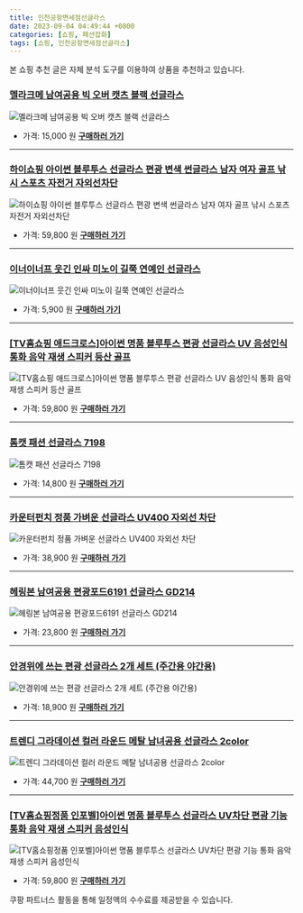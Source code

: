```yaml
---
title: 인천공항면세점선글라스
date: 2023-09-04 04:49:44 +0800
categories: [쇼핑, 패션잡화]
tags: [쇼핑, 인천공항면세점선글라스]
---
```

본 쇼핑 추천 글은 자체 분석 도구를 이용하여 상품을 추천하고 있습니다.
### [멜라크메 남여공용 빅 오버 캣츠 블랙 선글라스](https://link.coupang.com/re/AFFSDP?lptag=AF1030537&pageKey=2082223437&itemId=3537088872&vendorItemId=86213775191&traceid=V0-153-c8e87f3b8a9839ee&requestid=20230907044944949229588963&token=31850C%7CMIXED)
![멜라크메 남여공용 빅 오버 캣츠 블랙 선글라스](https://ads-partners.coupang.com/image1/we_-kB-IFpYnRGNMwQzJyim4z_SXjHVm4kYlZq-JzgdJmM8BTPerD4OuaCa7DwUjdj32mH0_pc6j4PWvDUSzvvi-nqSqSyIbMF8BKp5fIgKzBmOLONl1JcFj0E9JLbeFgalYXDT3crQDnDm98LBt4N427V1ztzExMNwB1UUEhwylVgNo5ePiG42qWlcWyfws6KTzqMgOEuMtdWUeqypjyPae1JA8RndoPlw7Tu5zvKKcBa4yBVcCVqAFakZy_yq8GLIrOK4U6DU=)
- 가격: 15,000 원
[**구매하러 가기**](https://link.coupang.com/re/AFFSDP?lptag=AF1030537&pageKey=2082223437&itemId=3537088872&vendorItemId=86213775191&traceid=V0-153-c8e87f3b8a9839ee&requestid=20230907044944949229588963&token=31850C%7CMIXED)
---
### [하이쇼핑 아이썬 블루투스 선글라스 편광 변색 썬글라스 남자 여자 골프 낚시 스포츠 자전거 자외선차단](https://link.coupang.com/re/AFFSDP?lptag=AF1030537&pageKey=7525734600&itemId=19747975915&vendorItemId=86851533368&traceid=V0-153-9cba333ff897d16d&clickBeacon=Jmr15%2FP1UMWpImvk%2B2h6ncbbMu%2FxS7aL7CRSg8athdQ1lx21kwXvJCaR1ThLciT86JLjRVOcT8KbWfwwsG0w5pb7NDjLB1J%2FN5HQc7kzCXK0tYNbvglO2uI3auveoVh0Pgji1J6jZLZfSk3xuJjljcp86zJlShNwkIkTO5uXaB35g8XJU5CqOJoFO5mSSftYaojLKBIdAHfqK2UwSkQuoLx6K85aG2xBW8uffQZdrr%2Fl4joKmYtfF9ijpS0FU8EEUB7AbHy%2BJcQvriJRW278pE5Ww%2FZO1alstjdyJQ3hPDaUYaCoGJyiO4BckYOZUuuR3Q18s42M5%2BuUXytuKQdbG8BwXTVHxrVrd9LOP3mtLGfiz%2Bc8q%2FO3%2FQ6LIdwLbNlYIvwUdNmk4a8uBCP6ZmekpviA%2FSoThK82odxoNbG7R5d1kgN81qa%2FOh46Z4wi1fX%2FKPqzEQCymbe3rIbQYC8JJFr6m3RK%2BIzkGtZnIOOxtJT6SfBroDW8SUXz5Mhk5RRFv9TtgvPAPXO8ymJ2sydm1d7uymd8ojdd%2F6xmoSNrg2Ln6ByZpM%2F9qRVWkFddFvC3C3EPXwPIg65X9bJ0R7O85ZNxcmNMwr9xnK9RMLib2gbyHmNmXiBlWClDGP6HQoiT5njimM0xoS42jIq2lh74FJbpwQHI%2BeL04VgN4z%2FrW04RNLnb0XRJJYzLGDqoWoEGDfw4D173xrfdXx6KP4i4S1t%2FrSGgcnOuImqfwF9OYYGQxg3K4dtoRZjOHS6CboOSIrWSrID5Jrl0JT7Bx9KzpSc01F1L5rtf7ukU4pn1VOpcK1wxv4NDgCv8n79bZN%2Fwm7Dmg0NuSL91H6WwsGZ%2FpyBUksSXNfMNd9XdMtqLCIgCVj1oYhtvZLvWlER0hfVuEOUy4z0GpJ4J4OETn8g2LA%3D%3D&requestid=20230907044944949229588963&token=31850C%7CMIXED)
![하이쇼핑 아이썬 블루투스 선글라스 편광 변색 썬글라스 남자 여자 골프 낚시 스포츠 자전거 자외선차단](https://ads-partners.coupang.com/image1/S0MFxlWjJMtzNWeDSxcjKD89CrecoeFcEEmPvD5PY8294_VkckiUnRYN_xm58qwpedWe-4G29LomyiUelf27MqSLDqnY9StrXoFGBaW_gXq7v39YEghUumFYx63Op0H-ZyK9aiDGkTvym3kFR6UsQ87Dz96yEsVWOf8z9cUby1O2ApbmFzQSFrXo-Y2J7x8yivHAq0NO-8By-RYts4l_CNVMylRYkGD9adL-tKhnXy-Zp1FvglHoULpfPT525hSTH__3Whud6xs_fodMLtuhCpkRDEbhrEXKEpc9r8v9PqMbVBlgPw==)
- 가격: 59,800 원
[**구매하러 가기**](https://link.coupang.com/re/AFFSDP?lptag=AF1030537&pageKey=7525734600&itemId=19747975915&vendorItemId=86851533368&traceid=V0-153-9cba333ff897d16d&clickBeacon=Jmr15%2FP1UMWpImvk%2B2h6ncbbMu%2FxS7aL7CRSg8athdQ1lx21kwXvJCaR1ThLciT86JLjRVOcT8KbWfwwsG0w5pb7NDjLB1J%2FN5HQc7kzCXK0tYNbvglO2uI3auveoVh0Pgji1J6jZLZfSk3xuJjljcp86zJlShNwkIkTO5uXaB35g8XJU5CqOJoFO5mSSftYaojLKBIdAHfqK2UwSkQuoLx6K85aG2xBW8uffQZdrr%2Fl4joKmYtfF9ijpS0FU8EEUB7AbHy%2BJcQvriJRW278pE5Ww%2FZO1alstjdyJQ3hPDaUYaCoGJyiO4BckYOZUuuR3Q18s42M5%2BuUXytuKQdbG8BwXTVHxrVrd9LOP3mtLGfiz%2Bc8q%2FO3%2FQ6LIdwLbNlYIvwUdNmk4a8uBCP6ZmekpviA%2FSoThK82odxoNbG7R5d1kgN81qa%2FOh46Z4wi1fX%2FKPqzEQCymbe3rIbQYC8JJFr6m3RK%2BIzkGtZnIOOxtJT6SfBroDW8SUXz5Mhk5RRFv9TtgvPAPXO8ymJ2sydm1d7uymd8ojdd%2F6xmoSNrg2Ln6ByZpM%2F9qRVWkFddFvC3C3EPXwPIg65X9bJ0R7O85ZNxcmNMwr9xnK9RMLib2gbyHmNmXiBlWClDGP6HQoiT5njimM0xoS42jIq2lh74FJbpwQHI%2BeL04VgN4z%2FrW04RNLnb0XRJJYzLGDqoWoEGDfw4D173xrfdXx6KP4i4S1t%2FrSGgcnOuImqfwF9OYYGQxg3K4dtoRZjOHS6CboOSIrWSrID5Jrl0JT7Bx9KzpSc01F1L5rtf7ukU4pn1VOpcK1wxv4NDgCv8n79bZN%2Fwm7Dmg0NuSL91H6WwsGZ%2FpyBUksSXNfMNd9XdMtqLCIgCVj1oYhtvZLvWlER0hfVuEOUy4z0GpJ4J4OETn8g2LA%3D%3D&requestid=20230907044944949229588963&token=31850C%7CMIXED)
---
### [이너이너프 웃긴 인싸 미노이 길쭉 연예인 선글라스](https://link.coupang.com/re/AFFSDP?lptag=AF1030537&pageKey=7360207436&itemId=18961004267&vendorItemId=86086920439&traceid=V0-153-0a3a96d1186387b7&requestid=20230907044944949229588963&token=31850C%7CMIXED)
![이너이너프 웃긴 인싸 미노이 길쭉 연예인 선글라스](https://ads-partners.coupang.com/image1/R2yVEvvI_PkWzQwzR7Kzi7JIGdfILNHH9Gnv3BSZold4rdVqzUZZgnl9J7evz1m0c65YxuLtZtmviHNXfEzB0ApV6zqvB252gZqoGBgz6YbudiMet4bPzFLMyYm9IQG2DlaXRs9CTdHTDPJF2_xjlIT4lgEffjJ3x5F5p1NxuVMTsHbxN_lRLINA3rPOEhVcZJ-BtFNF_pXKRX1bue1p--_F0FvGN7qrQ_JuT6j4geiGqF_UXgCSWxgEpHr2FsPmlbg3crMd41J0T-6cIMOi4zQD3oor4DAtKHXUomLLwGE=)
- 가격: 5,900 원
[**구매하러 가기**](https://link.coupang.com/re/AFFSDP?lptag=AF1030537&pageKey=7360207436&itemId=18961004267&vendorItemId=86086920439&traceid=V0-153-0a3a96d1186387b7&requestid=20230907044944949229588963&token=31850C%7CMIXED)
---
### [[TV홈쇼핑 애드크로스]아이썬 명품 블루투스 편광 선글라스 UV 음성인식 통화 음악 재생 스피커 등산 골프](https://link.coupang.com/re/AFFSDP?lptag=AF1030537&pageKey=7507957247&itemId=19666756022&vendorItemId=87074112156&traceid=V0-153-4fa50293e2ff8acb&clickBeacon=Jmr15%2FP1UMWpImvk%2B2h6ncbbMu%2FxS7aL7CRSg8athdQ1lx21kwXvJCaR1ThLciT86JLjRVOcT8KbWfwwsG0w5pb7NDjLB1J%2FN5HQc7kzCXK0tYNbvglO2uI3auveoVh0k2BAkJMv6GWJkLJsOp0j5sp86zJlShNwkIkTO5uXaB2qIRwoODSb786Aow4WzlHj5G0lBuNpFvb8HpzRI5XL9Lx6K85aG2xBW8uffQZdrr%2Fl4joKmYtfF9ijpS0FU8EEUB7AbHy%2BJcQvriJRW278pJJ9ZQm3wboVMCm%2BFJ2yDF0S5cVWLzVPvVUcnx3ZqTnJlYjDdnoj5j8US0FU4c%2FT%2B9%2FCiLnHZn2eQ7fjEhfMA1k6nJYlVbH68ucbclv4BbBaSR6UYakHuRot8jJg1kELvFJqGVO%2BeXNmp016Yr3MNFxILn27namSt30YZnPqTlikKFb5hhtqfv7YtwH2AUp4V86rlpaDVyz0DwId2DsnTEFsW4Ydp35ZK1cFI%2FwD4l%2F8JoopZ9fuJ0QmylED%2BJsU2wWJnfFz9trdOK1pa%2BV6ixrenT5xZJNzUUI3W8NGjq1TjVLMxra1SQwCvfxM79DsBi5lVff69iI8URnGbIlvenQ4VjzOQHIsn1KX8i1lajtK9q%2FAt3bNQVks4ZuMubjMBL2GusoI9EnMtYmcoVBzSoVfJFjCyT1sVxbJfyPy2U6shR3PLWP0juKcG3t5e9NIjYRurte6HnaXOczLlfvXomwN8vYvBxzFiVbP1Gp79VyzLfHb5G5Wy7BRrtzBaN4AIGu%2F1aHmnPSbruIb3eiM2kBLmEJ40L%2FdHVKUm%2BCrHbVFQtTsbkZSZs6%2Fi%2BP0AE3jY%2FnbRA0%2B223DKPHpbTMwaXl0%2Bk%2F9j9ZFqJZjMMxV9zIHgc6uAsHHOpF1%2F6kFbaaFjw%3D%3D&requestid=20230907044944949229588963&token=31850C%7CMIXED)
![[TV홈쇼핑 애드크로스]아이썬 명품 블루투스 편광 선글라스 UV 음성인식 통화 음악 재생 스피커 등산 골프](https://ads-partners.coupang.com/image1/JYxFMk3_DieV71nBJQgvLPgdnVZx7Wi2tku6Tx6gze6QuMS3tTumORWVCUP5-IhTyBG6fjNQC885vfDbT42KYrqVyFPAAFApTlBns4FWMBwGpGErdTX_bcqrfAc6Fc6vJslFH0o_4hkJNwAd8Mri0lUYcx0oSopt2p_ONc92OwMWlryPyMMJl5eO7aMmxbXxXmRd9KIk0gAbRL9KFXgUDI7mV_vj4m4yc3wNrOoJ10LCXgsST5otzGRqGsImUAyF5Aosy1dv3D7xPU7cp4qVB8ubH2XkQ8EBEnjvmYSGVSXbcdwv)
- 가격: 59,800 원
[**구매하러 가기**](https://link.coupang.com/re/AFFSDP?lptag=AF1030537&pageKey=7507957247&itemId=19666756022&vendorItemId=87074112156&traceid=V0-153-4fa50293e2ff8acb&clickBeacon=Jmr15%2FP1UMWpImvk%2B2h6ncbbMu%2FxS7aL7CRSg8athdQ1lx21kwXvJCaR1ThLciT86JLjRVOcT8KbWfwwsG0w5pb7NDjLB1J%2FN5HQc7kzCXK0tYNbvglO2uI3auveoVh0k2BAkJMv6GWJkLJsOp0j5sp86zJlShNwkIkTO5uXaB2qIRwoODSb786Aow4WzlHj5G0lBuNpFvb8HpzRI5XL9Lx6K85aG2xBW8uffQZdrr%2Fl4joKmYtfF9ijpS0FU8EEUB7AbHy%2BJcQvriJRW278pJJ9ZQm3wboVMCm%2BFJ2yDF0S5cVWLzVPvVUcnx3ZqTnJlYjDdnoj5j8US0FU4c%2FT%2B9%2FCiLnHZn2eQ7fjEhfMA1k6nJYlVbH68ucbclv4BbBaSR6UYakHuRot8jJg1kELvFJqGVO%2BeXNmp016Yr3MNFxILn27namSt30YZnPqTlikKFb5hhtqfv7YtwH2AUp4V86rlpaDVyz0DwId2DsnTEFsW4Ydp35ZK1cFI%2FwD4l%2F8JoopZ9fuJ0QmylED%2BJsU2wWJnfFz9trdOK1pa%2BV6ixrenT5xZJNzUUI3W8NGjq1TjVLMxra1SQwCvfxM79DsBi5lVff69iI8URnGbIlvenQ4VjzOQHIsn1KX8i1lajtK9q%2FAt3bNQVks4ZuMubjMBL2GusoI9EnMtYmcoVBzSoVfJFjCyT1sVxbJfyPy2U6shR3PLWP0juKcG3t5e9NIjYRurte6HnaXOczLlfvXomwN8vYvBxzFiVbP1Gp79VyzLfHb5G5Wy7BRrtzBaN4AIGu%2F1aHmnPSbruIb3eiM2kBLmEJ40L%2FdHVKUm%2BCrHbVFQtTsbkZSZs6%2Fi%2BP0AE3jY%2FnbRA0%2B223DKPHpbTMwaXl0%2Bk%2F9j9ZFqJZjMMxV9zIHgc6uAsHHOpF1%2F6kFbaaFjw%3D%3D&requestid=20230907044944949229588963&token=31850C%7CMIXED)
---
### [톰캣 패션 선글라스 7198](https://link.coupang.com/re/AFFSDP?lptag=AF1030537&pageKey=13318224&itemId=55626030&vendorItemId=3087294042&traceid=V0-153-c391d1de3cf47a37&requestid=20230907044944949229588963&token=31850C%7CMIXED)
![톰캣 패션 선글라스 7198](https://ads-partners.coupang.com/image1/DZZZFAS4847Z-10cDTBd8f9rdbyQ8Ys-aUWBIxUQH-3Gs9cwB-g0LSwJmjN8QNFaGf4UUUnDvcn2MESTb9DyTmrJTzpKLOztdUFY-uekaMK9hzO7-aKlof0VeZt99tn7CZVBo9bX4DUHI5dEZms6y7AnyoOaS1pQMR3UUCBb_CVl-fcV7szKkoujipAXoFMOA0UjKvgM54Blfk8pk24Fd2PqeOeEQqNahQARnPOvyOIyWWfF-BMefumD6FyL8zh_cDgIjA==)
- 가격: 14,800 원
[**구매하러 가기**](https://link.coupang.com/re/AFFSDP?lptag=AF1030537&pageKey=13318224&itemId=55626030&vendorItemId=3087294042&traceid=V0-153-c391d1de3cf47a37&requestid=20230907044944949229588963&token=31850C%7CMIXED)
---
### [카운터펀치 정품 가벼운 선글라스 UV400 자외선 차단](https://link.coupang.com/re/AFFSDP?lptag=AF1030537&pageKey=7399510395&itemId=19149089454&vendorItemId=86268153934&traceid=V0-153-ab32fbac472fe543&clickBeacon=Jmr15%2FP1UMWpImvk%2B2h6ncbbMu%2FxS7aL7CRSg8athdQ1lx21kwXvJCaR1ThLciT86JLjRVOcT8KbWfwwsG0w5pb7NDjLB1J%2FN5HQc7kzCXK0tYNbvglO2uI3auveoVh0fS4NROwhdfDUK6FbLFyW88p86zJlShNwkIkTO5uXaB02yulWCxaw2gqHO6tjdlRAhr0XEIKxqoMq7rWmsoG3Brx6K85aG2xBW8uffQZdrr%2Fl4joKmYtfF9ijpS0FU8EEUB7AbHy%2BJcQvriJRW278pDDN8AA%2BnmmdhpyuyzvnssARR1a3CI%2Fln9p3d48JEjW19cC3hXGpThTHTgALLhypM5RuQkkfn1gd%2F163ckoB7jTc5BC0HANllo4AxFOOGoXmdGoPTFxB1U%2B%2FhEfcqJx9bCEeOUzmK2uBOFcA2QKt5xmhv6VskZYUAmMDcSHodqoz8k4vzLiVqmXi82dGely01WjWw1Kn%2FPLoztMAZKb6lamPaNinWzcvUOwfoZ%2FXTf%2FdsFyeiO9pVESGTXvnZSYMAvv2M8NHreqnrD5lSXTaTfmifSMKv9ecyh1fledMNBEtDP%2BCL3ND0GVO%2BDmsgarkWuMWt%2Funvu4JUw4dI2bBN4JslYK%2B92E2IxyPhWVocc3ynEX9rAOHTHrW%2B6WQWOPu7qKRBORTIWACm1dkt0qOcCRKNcEoykEEXGHx16pnSoNgvVZloKoSR20CmVfXhom%2FjoD9S7AbGJXthI0SWCbFk%2BTho2PQqrVx4JOLI4l6cz5C82h1gDJiVB3GabgvHdnbRO0hIaITbRcwvLbhr2zt4QLBsJWpEt%2BUdlCSzYfELBnxK%2B1Uz7Kfv6NBI73wZzih5CGEytTIO%2FxtRol4sX87VyQdZFGe7LFTDN%2BE4APGgfD%2FmnRBhpkkQCtg7ojWUz8M2A%3D%3D&requestid=20230907044944949229588963&token=31850C%7CMIXED)
![카운터펀치 정품 가벼운 선글라스 UV400 자외선 차단](https://ads-partners.coupang.com/image1/0lL2aktew5_ll8qq0u9J8CdQ25Mx2qhxNz9aVAhHX0cSIb-NNoXx6nIRNg6ak673PuiiTTHwoj1OHIkXiOgQgRqBUS-kIw3nQCxyKASR1TBRRkBWec9xdDKzAjL_bh0lK4MVOaNVVI6dzIPa7eEiTA-O4mDYj_WySIE4_g6cJCA0t7xAuFx1T1MKDLnPuQLTjTy2hTYsyDUXHf2EPPWr6Ba8moPETGe_XR8MAFEpgH4In8e7BATIcLAgyRpCL19957Gs-2_LTcwHO4aAf23HVsrX0FmQH2YfnYpEsIApfkriqHu6)
- 가격: 38,900 원
[**구매하러 가기**](https://link.coupang.com/re/AFFSDP?lptag=AF1030537&pageKey=7399510395&itemId=19149089454&vendorItemId=86268153934&traceid=V0-153-ab32fbac472fe543&clickBeacon=Jmr15%2FP1UMWpImvk%2B2h6ncbbMu%2FxS7aL7CRSg8athdQ1lx21kwXvJCaR1ThLciT86JLjRVOcT8KbWfwwsG0w5pb7NDjLB1J%2FN5HQc7kzCXK0tYNbvglO2uI3auveoVh0fS4NROwhdfDUK6FbLFyW88p86zJlShNwkIkTO5uXaB02yulWCxaw2gqHO6tjdlRAhr0XEIKxqoMq7rWmsoG3Brx6K85aG2xBW8uffQZdrr%2Fl4joKmYtfF9ijpS0FU8EEUB7AbHy%2BJcQvriJRW278pDDN8AA%2BnmmdhpyuyzvnssARR1a3CI%2Fln9p3d48JEjW19cC3hXGpThTHTgALLhypM5RuQkkfn1gd%2F163ckoB7jTc5BC0HANllo4AxFOOGoXmdGoPTFxB1U%2B%2FhEfcqJx9bCEeOUzmK2uBOFcA2QKt5xmhv6VskZYUAmMDcSHodqoz8k4vzLiVqmXi82dGely01WjWw1Kn%2FPLoztMAZKb6lamPaNinWzcvUOwfoZ%2FXTf%2FdsFyeiO9pVESGTXvnZSYMAvv2M8NHreqnrD5lSXTaTfmifSMKv9ecyh1fledMNBEtDP%2BCL3ND0GVO%2BDmsgarkWuMWt%2Funvu4JUw4dI2bBN4JslYK%2B92E2IxyPhWVocc3ynEX9rAOHTHrW%2B6WQWOPu7qKRBORTIWACm1dkt0qOcCRKNcEoykEEXGHx16pnSoNgvVZloKoSR20CmVfXhom%2FjoD9S7AbGJXthI0SWCbFk%2BTho2PQqrVx4JOLI4l6cz5C82h1gDJiVB3GabgvHdnbRO0hIaITbRcwvLbhr2zt4QLBsJWpEt%2BUdlCSzYfELBnxK%2B1Uz7Kfv6NBI73wZzih5CGEytTIO%2FxtRol4sX87VyQdZFGe7LFTDN%2BE4APGgfD%2FmnRBhpkkQCtg7ojWUz8M2A%3D%3D&requestid=20230907044944949229588963&token=31850C%7CMIXED)
---
### [헤링본 남여공용 편광포드6191 선글라스 GD214](https://link.coupang.com/re/AFFSDP?lptag=AF1030537&pageKey=2038631788&itemId=3466307419&vendorItemId=71452662855&traceid=V0-153-7e656166805952be&requestid=20230907044944949229588963&token=31850C%7CMIXED)
![헤링본 남여공용 편광포드6191 선글라스 GD214](https://ads-partners.coupang.com/image1/Y-MdAw0ULefR4-_bY259UtEmus_1UU0kE-FcvOwTi2mHUWa_qqu719LeWdHAGYsWyKZivF1ytXhc6w9idbCUOSTzC46nnmbjON4cYGOEbEX5NAYYRBDS7MhOPeyIpSMLN1B7YRLUVr1TOFvdkmaNBCTgGHS-AW2Ev0QNHVfE2lVJKB_91YLTta4gcGIgUD0-xaTj81FXOeXFWdTJZwrIK3PWtzBe6VONDbqSwDbZRm8Fp7zhb3BKF8tnrApNrqC0pnM-0fTe5aii8jbe_4k0Qc5s0B9KTAyaIce9F-UdwA==)
- 가격: 23,800 원
[**구매하러 가기**](https://link.coupang.com/re/AFFSDP?lptag=AF1030537&pageKey=2038631788&itemId=3466307419&vendorItemId=71452662855&traceid=V0-153-7e656166805952be&requestid=20230907044944949229588963&token=31850C%7CMIXED)
---
### [안경위에 쓰는 편광 선글라스 2개 세트 (주간용 야간용)](https://link.coupang.com/re/AFFSDP?lptag=AF1030537&pageKey=5797702731&itemId=16527706091&vendorItemId=83714649661&traceid=V0-153-491454897c2351da&clickBeacon=Jmr15%2FP1UMWpImvk%2B2h6ncbbMu%2FxS7aL7CRSg8athdQ1lx21kwXvJCaR1ThLciT86JLjRVOcT8KbWfwwsG0w5pb7NDjLB1J%2FN5HQc7kzCXK0tYNbvglO2uI3auveoVh0YJLoqbx8bx9H1K19Sop8OMp86zJlShNwkIkTO5uXaB1rjS9yMdgvVew0inTz9TK9WMVq087A%2BDqhAGi9IocyArx6K85aG2xBW8uffQZdrr%2Fl4joKmYtfF9ijpS0FU8EEUB7AbHy%2BJcQvriJRW278pKNTGi1LkfaLNUTLD5Ind2V5t32t7MYRGXUx5s%2FLy6rBMv%2Bql4OPwGNR%2BK4NBf7lnwGH%2FIGcTGYYwwq%2FkdnkU%2BSyrAKizTf6apPP7oylN1WvD2eZf2MdLb56TylNKEaBgiHY8Id0f73Ge7lndN2iP7HQ7CGi7MvtLZtGuPJinQHRUe%2BqCnx6cda5Ks1HJvBH%2FcoTMT57b7IQ2ahf8iNeAEGtSoq%2FhECTcxYU9CuiOQRdC3EPXwPIg65X9bJ0R7O85ZNxcmNMwr9xnK9RMLib2gYFf8JuKXtQSv2x3oaqr1yccDbJ%2BKtAn2a2JUXdgeKVPKDGQvRKPphjTUN8mK%2FhO1HLL1x3O9rA7JykOBaGMAM8F1%2BDT%2Fk%2FCeBbO1OqC%2FkIbtZ0m5%2B2jnR%2F2AFnge%2F8%2FPUKaUG5jt9flffcmhTgjdEhmkXrtPjqYoMLyy9gcUJuRvn6PwmrQXTG7t5Hn5zwLVIppEaIQRHQ6nVWWNHMKQtpOsdy%2Bsep8HRHC5wuLpRSxNxugSj7gSxpzkHdYBAQiq%2BgxIJL7RQX9OPaedd5E6sCCp7dw7%2FOHyrr1%2FWPfqcWbj9a4Aipbsc6QuocHsVvEjwbVFR6i2szj28IggbcPmgsYRD83rtzCyZtp2JOaRfSwA%3D%3D&requestid=20230907044944949229588963&token=31850C%7CMIXED)
![안경위에 쓰는 편광 선글라스 2개 세트 (주간용 야간용)](https://ads-partners.coupang.com/image1/8ohTdoSqgVYmYkfh8i8JlaT9XOlPG7_kLMTMYED01YBhIslm3Qz4iXEpWxs3QyPDjh1Ts6YyiH8ctKl6FAtV4wIK1KllUMGkZ3e83mVvR6d6nUz0GrYa7c-Qr0N8BdyNEJV23KNiLdzQ8Glge60AlrrBBFp7XVOKGQntSgG7jBDPvygngURoh4YAddr_4LgRGFJQ9mpHbqcUyYAyQMlTbhRm8XZdD0mrcmHGWIQIM3cIX7PCLbqOJwaARcsBsmnoBu_1jDOB0TfHX9FUIRelC2LiW2IieGkwz_Xb80DV3qWWk8MbGg==)
- 가격: 18,900 원
[**구매하러 가기**](https://link.coupang.com/re/AFFSDP?lptag=AF1030537&pageKey=5797702731&itemId=16527706091&vendorItemId=83714649661&traceid=V0-153-491454897c2351da&clickBeacon=Jmr15%2FP1UMWpImvk%2B2h6ncbbMu%2FxS7aL7CRSg8athdQ1lx21kwXvJCaR1ThLciT86JLjRVOcT8KbWfwwsG0w5pb7NDjLB1J%2FN5HQc7kzCXK0tYNbvglO2uI3auveoVh0YJLoqbx8bx9H1K19Sop8OMp86zJlShNwkIkTO5uXaB1rjS9yMdgvVew0inTz9TK9WMVq087A%2BDqhAGi9IocyArx6K85aG2xBW8uffQZdrr%2Fl4joKmYtfF9ijpS0FU8EEUB7AbHy%2BJcQvriJRW278pKNTGi1LkfaLNUTLD5Ind2V5t32t7MYRGXUx5s%2FLy6rBMv%2Bql4OPwGNR%2BK4NBf7lnwGH%2FIGcTGYYwwq%2FkdnkU%2BSyrAKizTf6apPP7oylN1WvD2eZf2MdLb56TylNKEaBgiHY8Id0f73Ge7lndN2iP7HQ7CGi7MvtLZtGuPJinQHRUe%2BqCnx6cda5Ks1HJvBH%2FcoTMT57b7IQ2ahf8iNeAEGtSoq%2FhECTcxYU9CuiOQRdC3EPXwPIg65X9bJ0R7O85ZNxcmNMwr9xnK9RMLib2gYFf8JuKXtQSv2x3oaqr1yccDbJ%2BKtAn2a2JUXdgeKVPKDGQvRKPphjTUN8mK%2FhO1HLL1x3O9rA7JykOBaGMAM8F1%2BDT%2Fk%2FCeBbO1OqC%2FkIbtZ0m5%2B2jnR%2F2AFnge%2F8%2FPUKaUG5jt9flffcmhTgjdEhmkXrtPjqYoMLyy9gcUJuRvn6PwmrQXTG7t5Hn5zwLVIppEaIQRHQ6nVWWNHMKQtpOsdy%2Bsep8HRHC5wuLpRSxNxugSj7gSxpzkHdYBAQiq%2BgxIJL7RQX9OPaedd5E6sCCp7dw7%2FOHyrr1%2FWPfqcWbj9a4Aipbsc6QuocHsVvEjwbVFR6i2szj28IggbcPmgsYRD83rtzCyZtp2JOaRfSwA%3D%3D&requestid=20230907044944949229588963&token=31850C%7CMIXED)
---
### [트렌디 그라데이션 컬러 라운드 메탈 남녀공용 선글라스 2color](https://link.coupang.com/re/AFFSDP?lptag=AF1030537&pageKey=6070774657&itemId=19623039707&vendorItemId=86729708035&traceid=V0-153-df75e4a7af3c5b56&requestid=20230907044944949229588963&token=31850C%7CMIXED)
![트렌디 그라데이션 컬러 라운드 메탈 남녀공용 선글라스 2color](https://ads-partners.coupang.com/image1/uzqJBWEYbZ_6t-tdu8jD6u1OrtG8GmdxhZySfK1ZP65N_syryN_Yrt7m2yYs99PgkcPKd76rIkZpbdtAiY6WNmsEhq8eMsvhfejlXFvC6LPcs-EvLZ0vHaO8txO6yObFDOIF8-qfbZ6331UG-IOZw2fYC9nuO1ut4XpQTWYTBVJmOgyvijjFzi-aPOQArhNoj6YpYdjNzIDeK2-LflSbhecFuW5mw4wLDaXnv3fyqpBlSJsaFedFMsBWKGff-NQiUauh_EO9I3QkGdnbmzlUJbheUsjsOM8UJxhBp2D2uCk=)
- 가격: 44,700 원
[**구매하러 가기**](https://link.coupang.com/re/AFFSDP?lptag=AF1030537&pageKey=6070774657&itemId=19623039707&vendorItemId=86729708035&traceid=V0-153-df75e4a7af3c5b56&requestid=20230907044944949229588963&token=31850C%7CMIXED)
---
### [[TV홈쇼핑정품 인포벨]아이썬 명품 블루투스 선글라스 UV차단 편광 기능 통화 음악 재생 스피커 음성인식](https://link.coupang.com/re/AFFSDP?lptag=AF1030537&pageKey=7507957341&itemId=19666756558&vendorItemId=86772408669&traceid=V0-153-6275b13ae5c89729&clickBeacon=Jmr15%2FP1UMWpImvk%2B2h6ncbbMu%2FxS7aL7CRSg8athdQ1lx21kwXvJCaR1ThLciT86JLjRVOcT8KbWfwwsG0w5pb7NDjLB1J%2FN5HQc7kzCXK0tYNbvglO2uI3auveoVh0TL%2BVC1DGxJ0rUzNn0z7Sbcp86zJlShNwkIkTO5uXaB1oC02AtJzZrq%2FwQ%2FxWaRD1YLPBOR3qPoK6u64jYfT54bx6K85aG2xBW8uffQZdrr%2Fl4joKmYtfF9ijpS0FU8EEUB7AbHy%2BJcQvriJRW278pH5A4r%2BaHxfiXngUsCDMhpVFzL3To5mh0YgCTqHc6b6wYso0KWwX69xHc2wqZ%2FjQl8BwXTVHxrVrd9LOP3mtLGfFeYbda0oM6Qj2t4itizZuiydqhZUw0yfnaLjT%2BTJUQE4U%2BPcoj1WtHSxZ6pfHzOLo%2BsY8Y%2BxcB%2FufbcbuhzFBXbTMEa6Hmcc6djMVvJkWR%2BXQjD09kRUKv62TAG1nqKPaSIG6aa3OaByyDuRKZgj3jVLMxra1SQwCvfxM79DsBi5lVff69iI8URnGbIlvenQGNWfoQzOq5lQSODjjC7BaG4SexqIz20%2B%2FnIRreabfrlTwMksO5hp8OxBXbiWiUzEwKJgHPztxAlWL2J1G%2FOm9NvQSv0DtGbzUq0rn2qu7ZxGfLjj6pBv4phwUAoU92PS0NuhTrBf8cvKHY5HGAhWdqdJhqVxABLPsJ0035gx6yZrbo9%2BzZo6wzmw13iTpTKICcsudAmRjR8l2SooDPXF3Gxpy%2Ff074z%2Fwuz6ehMhQiUZJSvy43IGIfgun%2FOgXBc%2BNhLE86z1%2BkmEEqIEodlGw7BrHNGZrop8H64O44XDZbAxaNprqGyltOee7ZVy7MI%2FmsQY6QXMkSw1iW3N24J6Psx%2FkUbbV3G7EV80tbq4HZA%3D%3D&requestid=20230907044944949229588963&token=31850C%7CMIXED)
![[TV홈쇼핑정품 인포벨]아이썬 명품 블루투스 선글라스 UV차단 편광 기능 통화 음악 재생 스피커 음성인식](https://ads-partners.coupang.com/image1/l5ga-aXs7HGrQ8QAlzSOVqNUxt1n6wKFATjx4vRokejO886RuOi_GrIgwxvu8sxW3n7dBVouP0nRvXkHHz3yRDyfBIvEQi2y-GjPpcwXipFfdS3hI10hi0TkaH9iTGVaqNv86ZhZB5r5HHX0a7xF74sJRSY9cg_DkBFXHxeT__yAGwobrpHajDr7xgnGjJ68zF5J3pm9zOrOKZyReq-olbWDdWWqm3bbzKmLC255fABd_SN2GSG5q5y6fDWGOOmkD2hok8pKK-lZ9XJKboAEg98u2iBAVFQ4NPsZ66Qi3j0eqGO_)
- 가격: 59,800 원
[**구매하러 가기**](https://link.coupang.com/re/AFFSDP?lptag=AF1030537&pageKey=7507957341&itemId=19666756558&vendorItemId=86772408669&traceid=V0-153-6275b13ae5c89729&clickBeacon=Jmr15%2FP1UMWpImvk%2B2h6ncbbMu%2FxS7aL7CRSg8athdQ1lx21kwXvJCaR1ThLciT86JLjRVOcT8KbWfwwsG0w5pb7NDjLB1J%2FN5HQc7kzCXK0tYNbvglO2uI3auveoVh0TL%2BVC1DGxJ0rUzNn0z7Sbcp86zJlShNwkIkTO5uXaB1oC02AtJzZrq%2FwQ%2FxWaRD1YLPBOR3qPoK6u64jYfT54bx6K85aG2xBW8uffQZdrr%2Fl4joKmYtfF9ijpS0FU8EEUB7AbHy%2BJcQvriJRW278pH5A4r%2BaHxfiXngUsCDMhpVFzL3To5mh0YgCTqHc6b6wYso0KWwX69xHc2wqZ%2FjQl8BwXTVHxrVrd9LOP3mtLGfFeYbda0oM6Qj2t4itizZuiydqhZUw0yfnaLjT%2BTJUQE4U%2BPcoj1WtHSxZ6pfHzOLo%2BsY8Y%2BxcB%2FufbcbuhzFBXbTMEa6Hmcc6djMVvJkWR%2BXQjD09kRUKv62TAG1nqKPaSIG6aa3OaByyDuRKZgj3jVLMxra1SQwCvfxM79DsBi5lVff69iI8URnGbIlvenQGNWfoQzOq5lQSODjjC7BaG4SexqIz20%2B%2FnIRreabfrlTwMksO5hp8OxBXbiWiUzEwKJgHPztxAlWL2J1G%2FOm9NvQSv0DtGbzUq0rn2qu7ZxGfLjj6pBv4phwUAoU92PS0NuhTrBf8cvKHY5HGAhWdqdJhqVxABLPsJ0035gx6yZrbo9%2BzZo6wzmw13iTpTKICcsudAmRjR8l2SooDPXF3Gxpy%2Ff074z%2Fwuz6ehMhQiUZJSvy43IGIfgun%2FOgXBc%2BNhLE86z1%2BkmEEqIEodlGw7BrHNGZrop8H64O44XDZbAxaNprqGyltOee7ZVy7MI%2FmsQY6QXMkSw1iW3N24J6Psx%2FkUbbV3G7EV80tbq4HZA%3D%3D&requestid=20230907044944949229588963&token=31850C%7CMIXED)


쿠팡 파트너스 활동을 통해 일정액의 수수료를 제공받을 수 있습니다.
